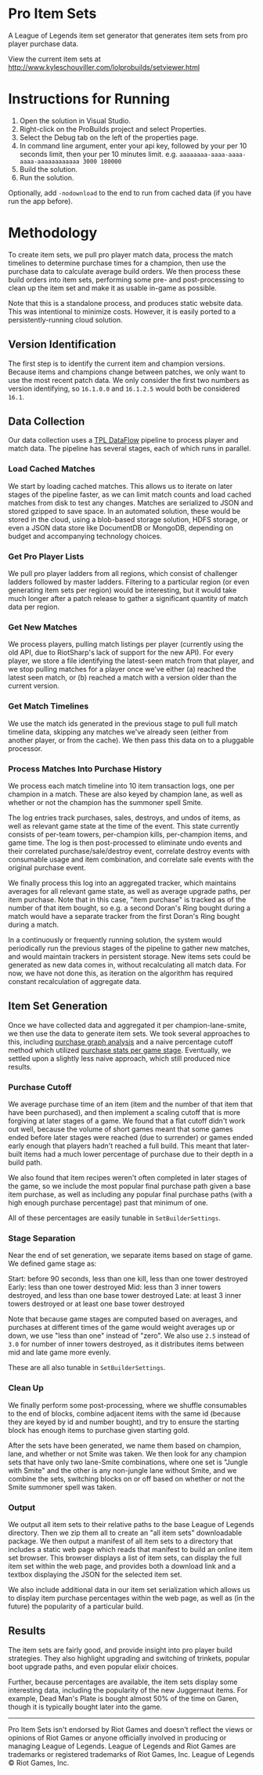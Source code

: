 # Pro Item Sets
A League of Legends item set generator that generates item sets from pro player purchase data.

View the current item sets at
http://www.kyleschouviller.com/lolprobuilds/setviewer.html

# Instructions for Running

1. Open the solution in Visual Studio.
2. Right-click on the ProBuilds project and select Properties.
3. Select the Debug tab on the left of the properties page.
4. In command line argument, enter your api key, followed by your per 10 seconds limit, then your per 10 minutes limit. e.g. `aaaaaaaa-aaaa-aaaa-aaaa-aaaaaaaaaaaa 3000 180000`
5. Build the solution.
6. Run the solution.

Optionally, add `-nodownload` to the end to run from cached data (if you have run the app before).

# Methodology

To create item sets, we pull pro player match data, process the match timelines to determine purchase times for a champion, then use the purchase data to calculate average build orders. We then process these build orders into item sets, performing some pre- and post-processing to clean up the item set and make it as usable in-game as possible.

Note that this is a standalone process, and produces static website data. This was intentional to minimize costs. However, it is easily ported to a persistently-running cloud solution.

## Version Identification

The first step is to identify the current item and champion versions. Because items and champions change between patches, we only want to use the most recent patch data. We only consider the first two numbers as version identifying, so `16.1.0.0` and `16.1.2.5` would both be considered `16.1`.

## Data Collection

Our data collection uses a [TPL DataFlow](https://msdn.microsoft.com/en-us/library/hh228603%28v=vs.110%29.aspx) pipeline to process player and match data. The pipeline has several stages, each of which runs in parallel.

### Load Cached Matches

We start by loading cached matches. This allows us to iterate on later stages of the pipeline faster, as we can limit match counts and load cached matches from disk to test any changes. Matches are serialized to JSON and stored gzipped to save space. In an automated solution, these would be stored in the cloud, using a blob-based storage solution, HDFS storage, or even a JSON data store like DocumentDB or MongoDB, depending on budget and accompanying technology choices.

### Get Pro Player Lists

We pull pro player ladders from all regions, which consist of challenger ladders followed by master ladders. Filtering to a particular region (or even generating item sets per region) would be interesting, but it would take much longer after a patch release to gather a significant quantity of match data per region.

### Get New Matches

We process players, pulling match listings per player (currently using the old API, due to RiotSharp's lack of support for the new API). For every player, we store a file identifying the latest-seen match from that player, and we stop pulling matches for a player once we've either (a) reached the latest seen match, or (b) reached a match with a version older than the current version.

### Get Match Timelines

We use the match ids generated in the previous stage to pull full match timeline data, skipping any matches we've already seen (either from another player, or from the cache). We then pass this data on to a pluggable processor.

### Process Matches Into Purchase History

We process each match timeline into 10 item transaction logs, one per champion in a match. These are also keyed by champion lane, as well as whether or not the champion has the summoner spell Smite.

The log entries track purchases, sales, destroys, and undos of items, as well as relevant game state at the time of the event. This state currently consists of per-team towers, per-champion kills, per-champion items, and game time. The log is then post-processed to eliminate undo events and their correlated purchase/sale/destroy event, correlate destroy events with consumable usage and item combination, and correlate sale events with the original purchase event.

We finally process this log into an aggregated tracker, which maintains averages for all relevant game state, as well as average upgrade paths, per item purchase. Note that in this case, "item purchase" is tracked as of the number of that item bought, so e.g. a second Doran's Ring bought during a match would have a separate tracker from the first Doran's Ring bought during a match.

In a continuously or frequently running solution, the system would periodically run the previous stages of the pipeline to gather new matches, and would maintain trackers in persistent storage. New items sets could be generated as new data comes in, without recalculating all match data. For now, we have not done this, as iteration on the algorithm has required constant recalculation of aggregate data.

## Item Set Generation

Once we have collected data and aggregated it per champion-lane-smite, we then use the data to generate item sets. We took several approaches to this, including [purchase graph analysis](http://kyleschouviller.com/lolprobuilds/purchasegraph.html) and a naive percentage cutoff method which utilized [purchase stats per game stage](http://kyleschouviller.com/lolprobuilds/purchasestats.html). Eventually, we settled upon a slightly less naive approach, which still produced nice results.

### Purchase Cutoff

We average purchase time of an item (item and the number of that item that have been purchased), and then implement a scaling cutoff that is more forgiving at later stages of a game. We found that a flat cutoff didn't work out well, because the volume of short games meant that some games ended before later stages were reached (due to surrender) or games ended early enough that players hadn't reached a full build. This meant that later-built items had a much lower percentage of purchase due to their depth in a build path.

We also found that item recipes weren't often completed in later stages of the game, so we include the most popular final purchase path given a base item purchase, as well as including any popular final purchase paths (with a high enough purchase percentage) past that minimum of one.

All of these percentages are easily tunable in `SetBuilderSettings`.

### Stage Separation

Near the end of set generation, we separate items based on stage of game. We defined game stage as:

Start: before 90 seconds, less than one kill, less than one tower destroyed
Early: less than one tower destroyed
Mid: less than 3 inner towers destroyed, and less than one base tower destroyed
Late: at least 3 inner towers destroyed or at least one base tower destroyed

Note that because game stages are computed based on averages, and purchases at different times of the game would weight averages up or down, we use "less than one" instead of "zero". We also use `2.5` instead of `3.0` for number of inner towers destroyed, as it distributes items between mid and late game more evenly.

These are all also tunable in `SetBuilderSettings`.

### Clean Up

We finally perform some post-processing, where we shuffle consumables to the end of blocks, combine adjacent items with the same id (because they are keyed by id and number bought), and try to ensure the starting block has enough items to purchase given starting gold.

After the sets have been generated, we name them based on champion, lane, and whether or not Smite was taken. We then look for any champion sets that have only two lane-Smite combinations, where one set is "Jungle with Smite" and the other is any non-jungle lane without Smite, and we combine the sets, switching blocks on or off based on whether or not the Smite summoner spell was taken.

### Output

We output all item sets to their relative paths to the base League of Legends directory. Then we zip them all to create an "all item sets" downloadable package. We then output a manifest of all item sets to a directory that includes a static web page which reads that manifest to build an online item set browser. This browser displays a list of item sets, can display the full item set within the web page, and provides both a download link and a textbox displaying the JSON for the selected item set.

We also include additional data in our item set serialization which allows us to display item purchase percentages within the web page, as well as (in the future) the popularity of a particular build.

## Results

The item sets are fairly good, and provide insight into pro player build strategies. They also highlight upgrading and switching of trinkets, popular boot upgrade paths, and even popular elixir choices.

Further, because percentages are available, the item sets display some interesting data, including the popularity of the new Juggernaut items. For example, Dead Man's Plate is bought almost 50% of the time on Garen, though it is typically bought later into the game.

---

Pro Item Sets isn't endorsed by Riot Games and doesn't reflect the views or opinions of Riot Games or anyone officially involved in producing or managing League of Legends. League of Legends and Riot Games are trademarks or registered trademarks of Riot Games, Inc. League of Legends © Riot Games, Inc.
